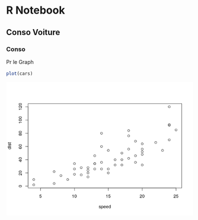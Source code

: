 R Notebook
================

## Conso Voiture

### Conso

Pr le Graph

``` r
plot(cars)
```

![](EcoG12_files/figure-gfm/unnamed-chunk-1-1.png)<!-- -->
